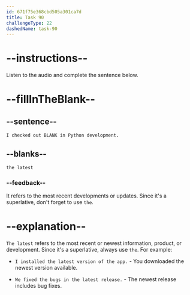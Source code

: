```yaml
---
id: 671f75e368cbd505a301ca7d
title: Task 90
challengeType: 22
dashedName: task-90
---
```


<!--
AUDIO REFERENCE:
Maria: I checked out the latest in Python development.
-->

# --instructions--

Listen to the audio and complete the sentence below.

# --fillInTheBlank--

## --sentence--

`I checked out BLANK in Python development.`

## --blanks--

`the latest`

### --feedback--

It refers to the most recent developments or updates. Since it's a superlative, don't forget to use `the`.

# --explanation--

`The latest` refers to the most recent or newest information, product, or development. Since it's a superlative, always use `the`. For example:

- `I installed the latest version of the app.` - You downloaded the newest version available.

- `We fixed the bugs in the latest release.` - The newest release includes bug fixes.
